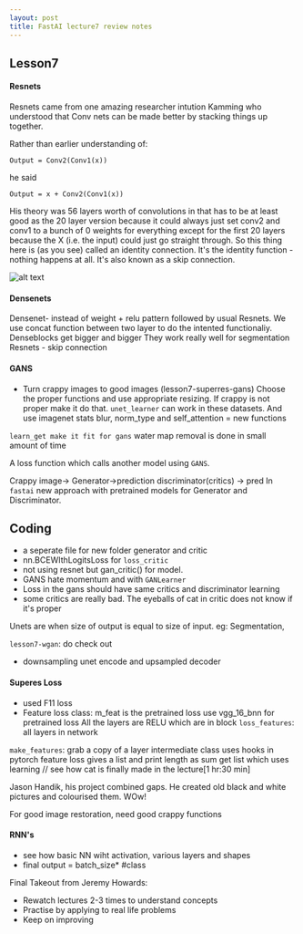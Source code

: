 ```yaml
---
layout: post
title: FastAI lecture7 review notes
---
```

## Lesson7

#### Resnets

Resnets came from one amazing researcher intution Kamming who understood that
Conv nets can be made better by stacking things up together.

Rather than earlier understanding of:

`Output = Conv2(Conv1(x))`

he said

`Output = x + Conv2(Conv1(x)) `

His theory was 56 layers worth of convolutions in that has to be at least good as the 20 layer version because it could always just set conv2 and conv1 to a bunch of 0 weights for everything except for the first 20 layers because the X (i.e. the input) could just go straight through. So this thing here is (as you see) called an identity connection. It's the identity function - nothing happens at all. It's also known as a skip connection.

![alt text](resnet.jpg)


#### Densenets

Densenet- instead of weight + relu pattern followed by usual Resnets.
We use concat function between two layer to do the intented functionaliy.
Denseblocks get bigger and bigger
They work really well for segmentation
Resnets - skip connection

#### GANS

- Turn crappy images to good images (lesson7-superres-gans)
Choose the proper functions and use appropriate resizing. If crappy is not proper
make it do that.
`unet_learner` can work in these datasets. And use imagenet stats
blur, norm_type and self_attention = new functions

`learn_get make it fit for gans`
water map removal is done in small amount of time

A loss function which calls another model using `GANS`.

Crappy image-> Generator->prediction
discriminator(critics) -> pred
In `fastai` new approach with pretrained models for Generator and Discriminator.

## Coding

- a seperate file for new folder generator and critic
- nn.BCEWIthLogitsLoss for `loss_critic`
- not using resnet but gan_critic() for model.
- GANS hate momentum and with `GANLearner`
- Loss in the  gans should have same critics and discriminator learning
- some critics are really bad. The eyeballs of cat in critic does not know if
it's proper

Unets are when size of output is equal to size of input.
eg: Segmentation,

`lesson7-wgan`: do check out
- downsampling unet encode and upsampled decoder

#### Superes Loss

- used F11 loss
- Feature loss class:
m_feat is the pretrained loss
use vgg_16_bnn for pretrained loss
All the layers are RELU which are in block
`loss_features`: all layers in network

`make_features`: grab a copy of a layer
intermediate class uses hooks in pytorch
feature loss gives a list and print length as sum
get list which uses learning
// see how cat is finally made in the lecture[1 hr:30 min]

Jason Handik, his project combined gaps. He created old black and white pictures and colourised them. WOw!

For good image restoration, need good crappy functions

#### RNN's

- see how basic NN wiht activation, various layers and shapes
- final output = batch_size* #class

Final Takeout from Jeremy Howards:

- Rewatch lectures 2-3 times to understand concepts
- Practise by applying to real life problems
- Keep on improving



